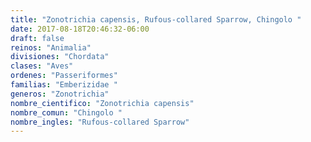 ```yaml
---
title: "Zonotrichia capensis, Rufous-collared Sparrow, Chingolo "
date: 2017-08-18T20:46:32-06:00
draft: false
reinos: "Animalia"
divisiones: "Chordata"
clases: "Aves"
ordenes: "Passeriformes"
familias: "Emberizidae "
generos: "Zonotrichia"
nombre_cientifico: "Zonotrichia capensis"
nombre_comun: "Chingolo "
nombre_ingles: "Rufous-collared Sparrow"
---
```


